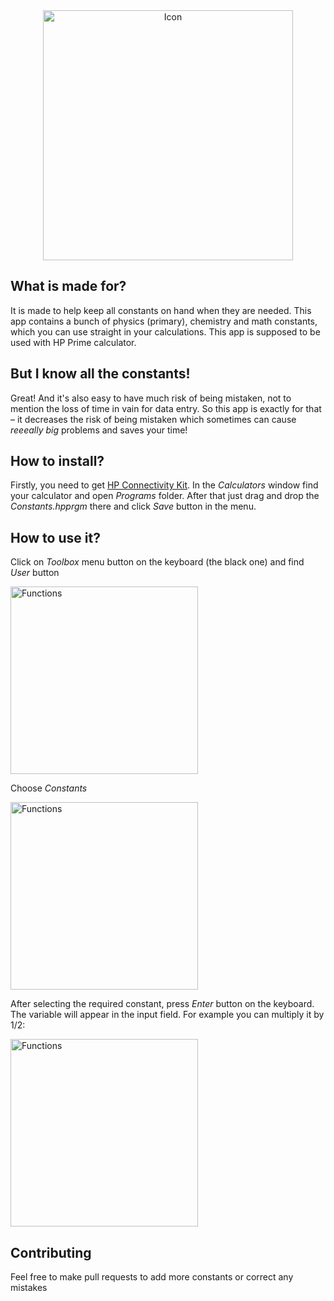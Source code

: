 <div align="center">
    <img src="https://cdn.rawgit.com/krlc/Constants/1e1fd5ef/readme/icon.svg" alt="Icon" width="400"/>
  <br>
</div>

## What is made for?

It is made to help keep all constants on hand when they are needed. This app contains a bunch of physics (primary), chemistry and math constants, which you can use straight in your calculations.
This app is supposed to be used with HP Prime calculator.

## But I know all the constants!

Great! And it's also easy to have much risk of being mistaken, not to mention the loss of time in vain for data entry. So this app is exactly for that – it decreases the risk of being mistaken which sometimes can cause _reeeally big_ problems and saves your time!

## How to install?
Firstly, you need to get [HP Connectivity Kit](https://support.hp.com/us-en/drivers/selfservice/HP-Prime-Graphing-Calculator/5367459/model/5367460). In the _Calculators_ window find your calculator and open _Programs_ folder. After that just drag and drop the _Constants.hpprgm_ there and click _Save_ button in the menu.

## How to use it?

Click on _Toolbox_ menu button on the keyboard (the black one) and find _User_ button

<img src="https://raw.githubusercontent.com/krlc/Constants/master/readme/functions.png" width="300" alt="Functions" align="middle">

Choose _Constants_

<img src="https://raw.githubusercontent.com/krlc/Constants/master/readme/constants.png" width="300" alt="Functions" align="middle">

After selecting the required constant, press _Enter_ button on the keyboard. The variable will appear in the input field. For example you can multiply it by 1/2:

<img src="https://raw.githubusercontent.com/krlc/Constants/master/readme/theuseof.png" width="300" alt="Functions" align="middle">

## Contributing

Feel free to make pull requests to add more constants or correct any mistakes
